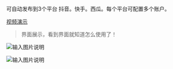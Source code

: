 
可自动发布到3个平台 抖音。快手。西瓜。每个平台可配置多个账户。


[视频演示]()


> 界面展示，看到界面就知道怎么使用了！


![输入图片说明](https://images.gitee.com/uploads/images/2020/1128/214754_3aefe876_1093073.png "屏幕截图.png")

![输入图片说明](https://images.gitee.com/uploads/images/2020/1128/214831_2621f790_1093073.png "屏幕截图.png")





